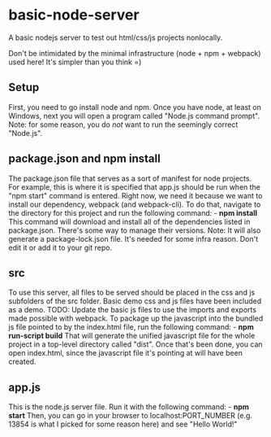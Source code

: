 # basic-node-server
A basic nodejs server to test out html/css/js projects nonlocally.

Don't be intimidated by the minimal infrastructure (node + npm + webpack) used here! It's simpler than you think =)

## Setup
First, you need to go install node and npm.
Once you have node, at least on Windows, next you will open a program called "Node.js command prompt".
Note: for some reason, you do *not* want to run the seemingly correct "Node.js".

## package.json and npm install
The package.json file that serves as a sort of manifest for node projects.
For example, this is where it is specified that app.js should be run when the "npm start" command is entered.
Right now, we need it because we want to install our dependency, webpack (and webpack-cli).
To do that, navigate to the directory for this project and run the following command:
    - **npm install**
This command will download and install all of the dependencies listed in package.json. There's some way to manage their versions.
Note: It will also generate a package-lock.json file. It's needed for some infra reason. Don't edit it or add it to your git repo.

## src
To use this server, all files to be served should be placed in the css and js subfolders of the src folder.
Basic demo css and js files have been included as a demo.
TODO: Update the basic js files to use the imports and exports made possible with webpack.
To package up the javascript into the bundled js file pointed to by the index.html file, run the following command:
    - **npm run-script build**
That will generate the unified javascript file for the whole project in a top-level directory called "dist".
Once that's been done, you can open index.html, since the javascript file it's pointing at will have been created.

## app.js
This is the node.js server file. Run it with the following command:
    - **npm start**
Then, you can go in your browser to localhost:PORT_NUMBER (e.g. 13854 is what I picked for some reason here) and see "Hello World!"